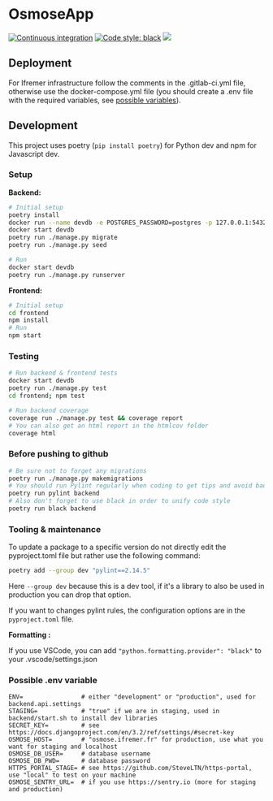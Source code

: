 # OsmoseApp

[![Continuous integration][ci-badge]][ci-link]
[![Code style: black][black-badge]][black-link]
[![][coverage-badge]][coverage-link]

[ci-badge]: https://github.com/Project-OSmOSE/osmose-app/actions/workflows/continuous-integration.yml/badge.svg
[ci-link]: https://github.com/Project-OSmOSE/osmose-app/actions/workflows/continuous-integration.yml
[black-badge]: https://img.shields.io/badge/code%20style-black-000000.svg
[black-link]: https://github.com/psf/black
[coverage-badge]: https://Project-OSmOSE.github.io/osmose-app/coverage/badge.svg
[coverage-link]: https://Project-OSmOSE.github.io/osmose-app/coverage

## Deployment

For Ifremer infrastructure follow the comments in the .gitlab-ci.yml file, otherwise use the docker-compose.yml file (you should create a .env file with the required variables, see [possible variables](#possible-env-variable)).

## Development

This project uses poetry (`pip install poetry`) for Python dev and npm for Javascript dev.

### Setup

**Backend:**

```bash
# Initial setup
poetry install
docker run --name devdb -e POSTGRES_PASSWORD=postgres -p 127.0.0.1:5432:5432 -d postgis/postgis
docker start devdb
poetry run ./manage.py migrate
poetry run ./manage.py seed

# Run
docker start devdb
poetry run ./manage.py runserver


```

**Frontend:**

```bash
# Initial setup
cd frontend
npm install
# Run
npm start
```

### Testing

```bash
# Run backend & frontend tests
docker start devdb
poetry run ./manage.py test
cd frontend; npm test

# Run backend coverage
coverage run ./manage.py test && coverage report
# You can also get an html report in the htmlcov folder
coverage html
```

### Before pushing to github

```bash
# Be sure not to forget any migrations
poetry run ./manage.py makemigrations
# You should run Pylint regularly when coding to get tips and avoid bad patterns
poetry run pylint backend
# Also don't forget to use black in order to unify code style
poetry run black backend
```

### Tooling & maintenance

To update a package to a specific version do not directly edit the pyproject.toml file but rather use the following command:
```bash
poetry add --group dev "pylint==2.14.5"
```
Here `--group dev` because this is a dev tool, if it's a library to also be used in production you can drop that option.

If you want to changes pylint rules, the configuration options are in the `pyproject.toml` file.

**Formatting :**

If you use VSCode, you can add `"python.formatting.provider": "black"` to your .vscode/settings.json

### Possible .env variable

```
ENV=                # either "development" or "production", used for backend.api.settings
STAGING=            # "true" if we are in staging, used in backend/start.sh to install dev libraries
SECRET_KEY=         # see https://docs.djangoproject.com/en/3.2/ref/settings/#secret-key
OSMOSE_HOST=        # "osmose.ifremer.fr" for production, use what you want for staging and localhost
OSMOSE_DB_USER=     # database username
OSMOSE_DB_PWD=      # database password
HTTPS_PORTAL_STAGE= # see https://github.com/SteveLTN/https-portal, use "local" to test on your machine
OSMOSE_SENTRY_URL=  # if you use https://sentry.io (more for staging and production)
```
